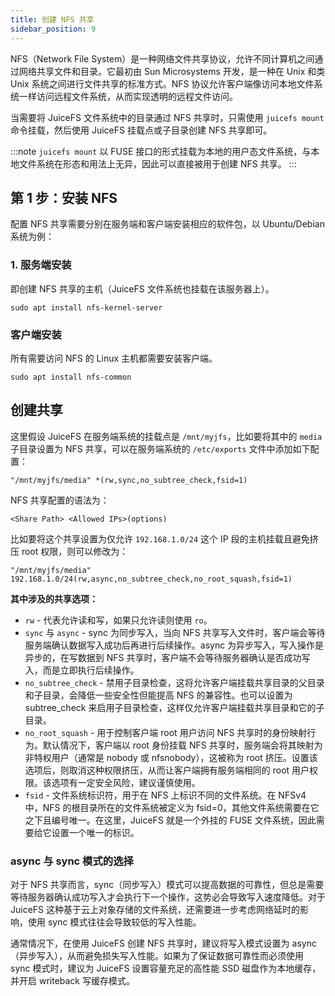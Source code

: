 ```yaml
---
title: 创建 NFS 共享
sidebar_position: 9
---
```


NFS（Network File System）是一种网络文件共享协议，允许不同计算机之间通过网络共享文件和目录。它最初由 Sun Microsystems 开发，是一种在 Unix 和类 Unix 系统之间进行文件共享的标准方式。NFS 协议允许客户端像访问本地文件系统一样访问远程文件系统，从而实现透明的远程文件访问。

当需要将 JuiceFS 文件系统中的目录通过 NFS 共享时，只需使用 `juicefs mount` 命令挂载，然后使用 JuiceFS 挂载点或子目录创建 NFS 共享即可。

:::note
`juicefs mount` 以 FUSE 接口的形式挂载为本地的用户态文件系统，与本地文件系统在形态和用法上无异，因此可以直接被用于创建 NFS 共享。
:::

## 第 1 步：安装 NFS

配置 NFS 共享需要分别在服务端和客户端安装相应的软件包，以 Ubuntu/Debian 系统为例：

### 1. 服务端安装

即创建 NFS 共享的主机（JuiceFS 文件系统也挂载在该服务器上）。

```shell
sudo apt install nfs-kernel-server
```

### 客户端安装

所有需要访问 NFS 的 Linux 主机都需要安装客户端。

```shell
sudo apt install nfs-common
```

## 创建共享

这里假设 JuiceFS 在服务端系统的挂载点是 `/mnt/myjfs`，比如要将其中的 `media` 子目录设置为 NFS 共享，可以在服务端系统的 `/etc/exports` 文件中添加如下配置：

```
"/mnt/myjfs/media" *(rw,sync,no_subtree_check,fsid=1)
```

NFS 共享配置的语法为：

```
<Share Path> <Allowed IPs>(options)
```

比如要将这个共享设置为仅允许 `192.168.1.0/24` 这个 IP 段的主机挂载且避免挤压 root 权限，则可以修改为：

```
"/mnt/myjfs/media" 192.168.1.0/24(rw,async,no_subtree_check,no_root_squash,fsid=1)
```

**其中涉及的共享选项：**

- `rw` - 代表允许读和写，如果只允许读则使用 `ro`。
- `sync` 与 `async` - sync 为同步写入，当向 NFS 共享写入文件时，客户端会等待服务端确认数据写入成功后再进行后续操作。async 为异步写入，写入操作是异步的，在写数据到 NFS 共享时，客户端不会等待服务器确认是否成功写入，而是立即执行后续操作。
- `no_subtree_check` - 禁用子目录检查，这将允许客户端挂载共享目录的父目录和子目录，会降低一些安全性但能提高 NFS 的兼容性。也可以设置为 subtree_check 来启用子目录检查，这样仅允许客户端挂载共享目录和它的子目录。
- `no_root_squash` - 用于控制客户端 root 用户访问 NFS 共享时的身份映射行为。默认情况下，客户端以 root 身份挂载 NFS 共享时，服务端会将其映射为非特权用户（通常是 nobody 或 nfsnobody），这被称为 root 挤压。设置该选项后，则取消这种权限挤压，从而让客户端拥有服务端相同的 root 用户权限。该选项有一定安全风险，建议谨慎使用。
- `fsid` - 文件系统标识符，用于在 NFS 上标识不同的文件系统。在 NFSv4 中，NFS 的根目录所在的文件系统被定义为 fsid=0，其他文件系统需要在它之下且编号唯一。在这里，JuiceFS 就是一个外挂的 FUSE 文件系统，因此需要给它设置一个唯一的标识。

### async 与 sync 模式的选择

对于 NFS 共享而言，sync（同步写入）模式可以提高数据的可靠性，但总是需要等待服务器确认成功写入才会执行下一个操作，这势必会导致写入速度降低。对于 JuiceFS 这种基于云上对象存储的文件系统，还需要进一步考虑网络延时的影响，使用 sync 模式往往会导致较低的写入性能。

通常情况下，在使用 JuiceFS 创建 NFS 共享时，建议将写入模式设置为 async（异步写入），从而避免损失写入性能。如果为了保证数据可靠性而必须使用 sync 模式时，建议为 JuiceFS 设置容量充足的高性能 SSD 磁盘作为本地缓存，并开启 writeback 写缓存模式。
